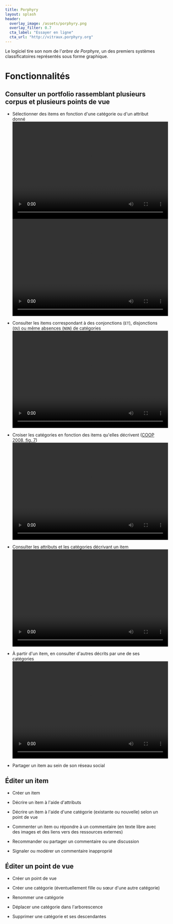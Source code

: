 ```yaml
---
title: Porphyry
layout: splash
header:
  overlay_image: /assets/porphyry.png
  overlay_filter: 0.7
  cta_label: "Essayer en ligne"
  cta_url: "http://vitraux.porphyry.org"
---
```


Le logiciel tire son nom de l'*arbre de Porphyre*, 
un des premiers systèmes classificatoires représentés sous forme graphique.

# Fonctionnalités

## Consulter un portfolio rassemblant plusieurs corpus et plusieurs points de vue

 - Sélectionner des items en fonction d'une catégorie ou d'un attribut donné <video width="506" height="316" controls=""><source src="/assets/porphyry_topic_search.mp4" type="video/mp4">Votre navigateur ne sait pas afficher des vidéos au format MPEG 4.</video><video width="506" height="316" controls=""><source src="/assets/porphyry_tree_structure_topic_search.mp4" type="video/mp4">Votre navigateur ne sait pas afficher des vidéos au format MPEG 4.</video>
 
 - Consulter les items correspondant à des conjonctions (`ET`), disjonctions (`OU`) ou même absences (`NON`) de catégories <video width="506" height="316" controls=""><source src="/assets/porphyry_boolean_consult.mp4" type="video/mp4">Votre navigateur ne sait pas afficher des vidéos au format MPEG 4.</video>
 
 - Croiser les catégories en fonction des items qu'elles décrivent ([COOP 2008, fig. 7](http://publications.icd.utt.fr/ce329c153e7b8873a03ec02847008459)) <video width="506" height="316" controls=""><source src="/assets/porphyry_cross_topic.mp4" type="video/mp4">Votre navigateur ne sait pas afficher des vidéos au format MPEG 4.</video>
 
 - Consulter les attributs et les catégories décrivant un item <video width="506" height="316" controls=""><source src="/assets/porphyry_item_consult.mp4" type="video/mp4">Votre navigateur ne sait pas afficher des vidéos au format MPEG 4.</video>
 
 - À partir d'un item, en consulter d'autres décrits par une de ses catégories <video width="506" height="316" controls=""><source src="/assets/porphyry_items_with_same_topic.mp4" type="video/mp4">Votre navigateur ne sait pas afficher des vidéos au format MPEG 4.</video>

 - Partager un item au sein de son réseau social


## Éditer un item

 - Créer un item
 
 - Décrire un item à l'aide d'attributs
 
 - Décrire un item à l'aide d'une catégorie (existante ou nouvelle) selon un point de vue
 
 - Commenter un item ou répondre à un commentaire (en texte libre avec des images et des liens vers des ressources externes)
 
 - Recommander ou partager un commentaire ou une discussion
 
 - Signaler ou modérer un commentaire inapproprié
  
## Éditer un point de vue

 - Créer un point de vue
 
 - Créer une catégorie (éventuellement fille ou sœur d'une autre catégorie)
 
 - Renommer une catégorie
 
 - Déplacer une catégorie dans l'arborescence
 
 - Supprimer une catégorie et ses descendantes
